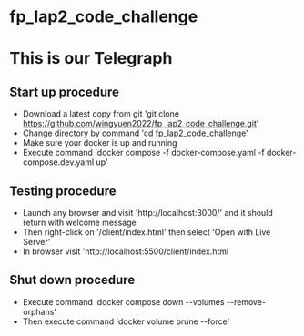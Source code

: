 # fp_lap2_code_challenge

# This is our Telegraph

## Start up procedure
- Download a latest copy from git 'git clone https://github.com/wingyuen2022/fp_lap2_code_challenge.git'
- Change directory by command 'cd fp_lap2_code_challenge'
- Make sure your docker is up and running
- Execute command 'docker compose -f docker-compose.yaml -f docker-compose.dev.yaml up'

## Testing procedure
- Launch any browser and visit 'http://localhost:3000/' and it should return with welcome message
- Then right-click on '/client/index.html' then select 'Open with Live Server'
- In browser visit 'http://localhost:5500/client/index.html

## Shut down procedure
- Execute command 'docker compose down --volumes --remove-orphans'
- Then execute command 'docker volume prune --force'